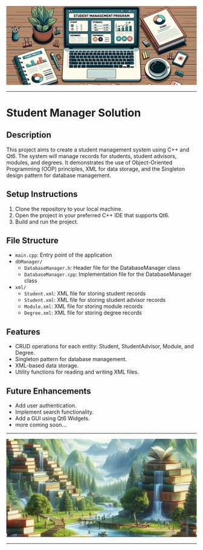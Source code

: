 ![img_1.png](images/img_1.png)

---

# Student Manager Solution

## Description

This project aims to create a student management system using C++ and Qt6. The system will manage records for students, student advisors, modules, and degrees. It demonstrates the use of Object-Oriented Programming (OOP) principles, XML for data storage, and the Singleton design pattern for database management.

## Setup Instructions

1. Clone the repository to your local machine.
2. Open the project in your preferred C++ IDE that supports Qt6.
3. Build and run the project.

## File Structure

- `main.cpp`: Entry point of the application
- `dbManager/`
    - `DatabaseManager.h`: Header file for the DatabaseManager class
    - `DatabaseManager.cpp`: Implementation file for the DatabaseManager class
- `xml/`
    - `Student.xml`: XML file for storing student records
    - `Student.xml`: XML file for storing student advisor records
    - `Module.xml`: XML file for storing module records
    - `Degree.xml`: XML file for storing degree records

## Features

- CRUD operations for each entity: Student, StudentAdvisor, Module, and Degree.
- Singleton pattern for database management.
- XML-based data storage.
- Utility functions for reading and writing XML files.

## Future Enhancements

- Add user authentication.
- Implement search functionality.
- Add a GUI using Qt6 Widgets.
- more coming soon...

---
![img_2.png](images/img_2.png)

---